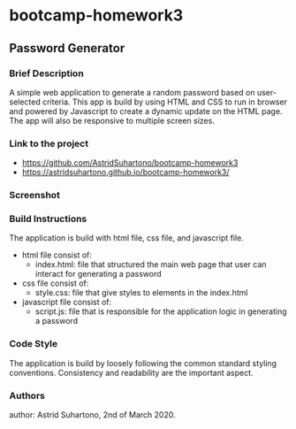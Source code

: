 # bootcamp-homework3

## Password Generator

### Brief Description

A simple web application to generate a random password based on user-selected criteria. This app is build by using HTML and CSS to run in browser and powered by Javascript to create a dynamic update on the HTML page. The app will also be responsive to multiple screen sizes.

### Link to the project

- https://github.com/AstridSuhartono/bootcamp-homework3
- https://astridsuhartono.github.io/bootcamp-homework3/

### Screenshot



### Build Instructions

The application is build with html file, css file, and javascript file.

- html file consist of: 
  - index.html: file that structured the main web page that user can interact for generating a password
- css file consist of:
  - style.css: file that give styles to elements in the index.html
- javascript file consist of:
  - script.js: file that is responsible for the application logic in generating a password

### Code Style

The application is build by loosely following the common standard styling conventions. Consistency and readability are the important aspect.

### Authors

author: Astrid Suhartono, 2nd of March 2020.




